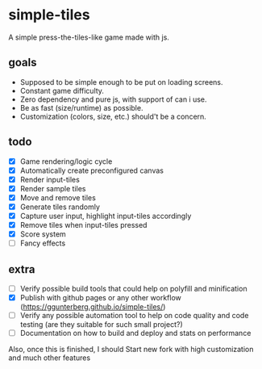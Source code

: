 # simple-tiles

A simple press-the-tiles-like game made with js.

## goals

- Supposed to be simple enough to be put on loading screens.
- Constant game difficulty.
- Zero dependency and pure js, with support of can i use.
- Be as fast (size/runtime) as possible.
- Customization (colors, size, etc.) should't be a concern.

## todo

- [x] Game rendering/logic cycle
- [x] Automatically create preconfigured canvas
- [x] Render input-tiles
- [x] Render sample tiles
- [x] Move and remove tiles
- [x] Generate tiles randomly
- [x] Capture user input, highlight input-tiles accordingly
- [x] Remove tiles when input-tiles pressed
- [x] Score system
- [ ] Fancy effects

## extra

- [ ] Verify possible build tools that could help on polyfill and minification
- [x] Publish with github pages or any other workflow (https://ggunterberg.github.io/simple-tiles/)
- [ ] Verify any possible automation tool to help on code quality and code testing (are they suitable for such small project?)
- [ ] Documentation on how to build and deploy and stats on performance

Also, once this is finished, I should Start new fork with high customization and much other features

